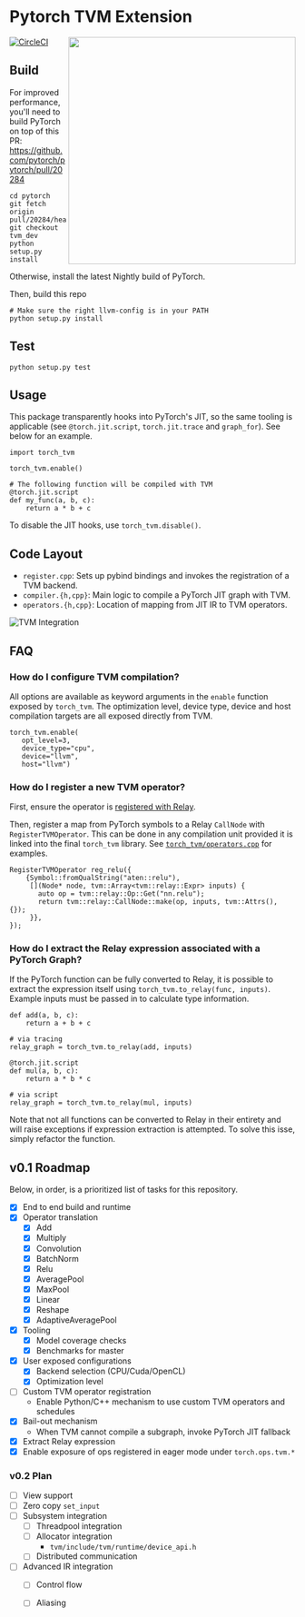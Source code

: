 # Pytorch TVM Extension
[![CircleCI](https://circleci.com/gh/pytorch/tvm.svg?style=svg)](https://circleci.com/gh/pytorch/tvm)
<img align="right" width="400" src="http://ec2-3-14-143-1.us-east-2.compute.amazonaws.com/benchmarks.png?">


## Build

For improved performance, you'll need to build PyTorch on top of this PR: https://github.com/pytorch/pytorch/pull/20284
```
cd pytorch
git fetch origin pull/20284/head:tvm_dev
git checkout tvm_dev
python setup.py install
```

Otherwise, install the latest Nightly build of PyTorch.

Then, build this repo
```
# Make sure the right llvm-config is in your PATH
python setup.py install
```

## Test

```
python setup.py test 
```

## Usage

This package transparently hooks into PyTorch's JIT, so the same tooling is applicable (see `@torch.jit.script`, `torch.jit.trace` and `graph_for`).  See below for an example.

```
import torch_tvm

torch_tvm.enable()

# The following function will be compiled with TVM
@torch.jit.script
def my_func(a, b, c):
    return a * b + c
```

To disable the JIT hooks, use `torch_tvm.disable()`.

## Code Layout

- `register.cpp`: Sets up pybind bindings and invokes the registration of a TVM backend.
- `compiler.{h,cpp}`: Main logic to compile a PyTorch JIT graph with TVM.
- `operators.{h,cpp}`: Location of mapping from JIT IR to TVM operators.

![TVM Integration](https://github.com/pytorch/tvm/blob/master/pt_execution.png?raw=true)

## FAQ

### How do I configure TVM compilation?

All options are available as keyword arguments in the `enable` function exposed by `torch_tvm`.
The optimization level, device type, device and host compilation targets are all exposed directly from TVM.

```
torch_tvm.enable(
   opt_level=3,
   device_type="cpu",
   device="llvm",
   host="llvm")
```

### How do I register a new TVM operator?

First, ensure the operator is [registered with Relay](https://docs.tvm.ai/dev/relay_add_op.html#registering-an-operator).

Then, register a map from PyTorch symbols to a Relay `CallNode` with `RegisterTVMOperator`.
This can be done in any compilation unit provided it is linked into the final `torch_tvm` library.
See [`torch_tvm/operators.cpp`](https://github.com/pytorch/tvm/blob/master/torch_tvm/operators.cpp) for examples.

```
RegisterTVMOperator reg_relu({
    {Symbol::fromQualString("aten::relu"),
     [](Node* node, tvm::Array<tvm::relay::Expr> inputs) {
       auto op = tvm::relay::Op::Get("nn.relu");
       return tvm::relay::CallNode::make(op, inputs, tvm::Attrs(), {});
     }},
});
```

### How do I extract the Relay expression associated with a PyTorch Graph?

If the PyTorch function can be fully converted to Relay, it is possible to extract the expression itself
using `torch_tvm.to_relay(func, inputs)`.  Example inputs must be passed in to calculate type information.

```
def add(a, b, c):
    return a + b + c

# via tracing
relay_graph = torch_tvm.to_relay(add, inputs)

@torch.jit.script
def mul(a, b, c):
    return a * b * c

# via script
relay_graph = torch_tvm.to_relay(mul, inputs)
```

Note that not all functions can be converted to Relay in their entirety and will raise exceptions
if expression extraction is attempted.  To solve this isse, simply refactor the function.

## v0.1 Roadmap

Below, in order, is a prioritized list of tasks for this repository.

- [x] End to end build and runtime
- [x] Operator translation
  - [x] Add
  - [x] Multiply
  - [x] Convolution
  - [x] BatchNorm
  - [x] Relu
  - [x] AveragePool
  - [x] MaxPool
  - [x] Linear
  - [x] Reshape
  - [x] AdaptiveAveragePool
- [x] Tooling
  - [x] Model coverage checks
  - [x] Benchmarks for master
- [x] User exposed configurations
  - [x] Backend selection (CPU/Cuda/OpenCL)
  - [x] Optimization level
- [ ] Custom TVM operator registration
  - Enable Python/C++ mechanism to use custom TVM operators and schedules
- [x] Bail-out mechanism
  - When TVM cannot compile a subgraph, invoke PyTorch JIT fallback
- [x] Extract Relay expression
- [x] Enable exposure of ops registered in eager mode under `torch.ops.tvm.*`
  
### v0.2 Plan

- [ ] View support
- [ ] Zero copy `set_input`
- [ ] Subsystem integration
  - [ ] Threadpool integration
  - [ ] Allocator integration
    - `tvm/include/tvm/runtime/device_api.h`
  - [ ] Distributed communication
- [ ] Advanced IR integration
  - [ ] Control flow
  - [ ] Aliasing


